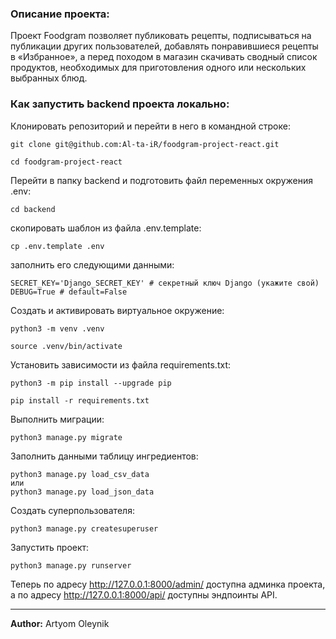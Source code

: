 ### Описание проекта:

Проект Foodgram позволяет публиковать рецепты, подписываться на 
публикации других пользователей, добавлять понравившиеся рецепты в «Избранное», 
а перед походом в магазин скачивать сводный список продуктов, 
необходимых для приготовления одного или нескольких выбранных блюд.

### Как запустить backend проекта локально:

Клонировать репозиторий и перейти в него в командной строке:

```
git clone git@github.com:Al-ta-iR/foodgram-project-react.git
```

```
cd foodgram-project-react
```

Перейти в папку backend и подготовить файл переменных окружения .env:

```
cd backend
```

скопировать шаблон из файла .env.template:
```
cp .env.template .env
```

заполнить его следующими данными:
```
SECRET_KEY='Django_SECRET_KEY' # секретный ключ Django (укажите свой)
DEBUG=True # default=False
```

Cоздать и активировать виртуальное окружение:

```
python3 -m venv .venv
```

```
source .venv/bin/activate
```

Установить зависимости из файла requirements.txt:

```
python3 -m pip install --upgrade pip
```

```
pip install -r requirements.txt
```

Выполнить миграции:

```
python3 manage.py migrate
```

Заполнить данными таблицу ингредиентов:

```
python3 manage.py load_csv_data
или
python3 manage.py load_json_data
```

Создать суперпользователя:

```
python3 manage.py createsuperuser
```

Запустить проект:

```
python3 manage.py runserver
```

Теперь по адресу <http://127.0.0.1:8000/admin/> доступна админка проекта,  
а по адресу <http://127.0.0.1:8000/api/> доступны эндпоинты API.


___________________________________
**Author:** Artyom Oleynik
